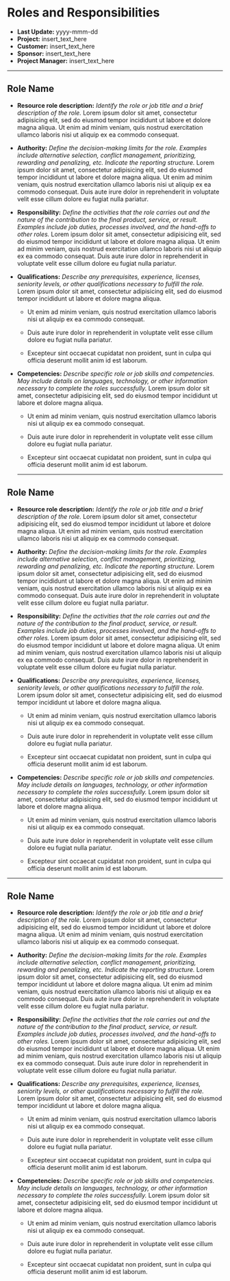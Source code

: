# Roles and Responsibilities

- **Last Update:** yyyy-mmm-dd
- **Project:** insert_text_here
- **Customer:** insert_text_here
- **Sponsor:** insert_text_here
- **Project Manager:** insert_text_here

--------------------------------------------------------------------------------

## Role Name

- **Resource role description:** _Identify the role or job title and a brief description of the role._ Lorem ipsum dolor sit amet, consectetur adipisicing elit, sed do eiusmod tempor incididunt ut labore et dolore magna aliqua. Ut enim ad minim veniam, quis nostrud exercitation ullamco laboris nisi ut aliquip ex ea commodo consequat.

- **Authority:** _Define the decision-making limits for the role. Examples include alternative selection, conflict management, prioritizing, rewarding and penalizing, etc. Indicate the reporting structure._ Lorem ipsum dolor sit amet, consectetur adipisicing elit, sed do eiusmod tempor incididunt ut labore et dolore magna aliqua. Ut enim ad minim veniam, quis nostrud exercitation ullamco laboris nisi ut aliquip ex ea commodo consequat. Duis aute irure dolor in reprehenderit in voluptate velit esse cillum dolore eu fugiat nulla pariatur.

- **Responsibility:** _Define the activities that the role carries out and the nature of the contribution to the final product, service, or result. Examples include job duties, processes involved, and the hand-offs to other roles._ Lorem ipsum dolor sit amet, consectetur adipisicing elit, sed do eiusmod tempor incididunt ut labore et dolore magna aliqua. Ut enim ad minim veniam, quis nostrud exercitation ullamco laboris nisi ut aliquip ex ea commodo consequat. Duis aute irure dolor in reprehenderit in voluptate velit esse cillum dolore eu fugiat nulla pariatur.

- **Qualifications:** _Describe any prerequisites, experience, licenses, seniority levels, or other qualifications necessary to fulfill the role._ Lorem ipsum dolor sit amet, consectetur adipisicing elit, sed do eiusmod tempor incididunt ut labore et dolore magna aliqua.

  - Ut enim ad minim veniam, quis nostrud exercitation ullamco laboris nisi ut aliquip ex ea commodo consequat.

  - Duis aute irure dolor in reprehenderit in voluptate velit esse cillum dolore eu fugiat nulla pariatur.

  - Excepteur sint occaecat cupidatat non proident, sunt in culpa qui officia deserunt mollit anim id est laborum.

- **Competencies:** _Describe specific role or job skills and competencies. May include details on languages, technology, or other information necessary to complete the roles successfully._ Lorem ipsum dolor sit amet, consectetur adipisicing elit, sed do eiusmod tempor incididunt ut labore et dolore magna aliqua.

  - Ut enim ad minim veniam, quis nostrud exercitation ullamco laboris nisi ut aliquip ex ea commodo consequat.

  - Duis aute irure dolor in reprehenderit in voluptate velit esse cillum dolore eu fugiat nulla pariatur.

  - Excepteur sint occaecat cupidatat non proident, sunt in culpa qui officia deserunt mollit anim id est laborum.

  --------------------------------------------------------------------------------

## Role Name

- **Resource role description:** _Identify the role or job title and a brief description of the role._ Lorem ipsum dolor sit amet, consectetur adipisicing elit, sed do eiusmod tempor incididunt ut labore et dolore magna aliqua. Ut enim ad minim veniam, quis nostrud exercitation ullamco laboris nisi ut aliquip ex ea commodo consequat.

- **Authority:** _Define the decision-making limits for the role. Examples include alternative selection, conflict management, prioritizing, rewarding and penalizing, etc. Indicate the reporting structure._ Lorem ipsum dolor sit amet, consectetur adipisicing elit, sed do eiusmod tempor incididunt ut labore et dolore magna aliqua. Ut enim ad minim veniam, quis nostrud exercitation ullamco laboris nisi ut aliquip ex ea commodo consequat. Duis aute irure dolor in reprehenderit in voluptate velit esse cillum dolore eu fugiat nulla pariatur.

- **Responsibility:** _Define the activities that the role carries out and the nature of the contribution to the final product, service, or result. Examples include job duties, processes involved, and the hand-offs to other roles._ Lorem ipsum dolor sit amet, consectetur adipisicing elit, sed do eiusmod tempor incididunt ut labore et dolore magna aliqua. Ut enim ad minim veniam, quis nostrud exercitation ullamco laboris nisi ut aliquip ex ea commodo consequat. Duis aute irure dolor in reprehenderit in voluptate velit esse cillum dolore eu fugiat nulla pariatur.

- **Qualifications:** _Describe any prerequisites, experience, licenses, seniority levels, or other qualifications necessary to fulfill the role._ Lorem ipsum dolor sit amet, consectetur adipisicing elit, sed do eiusmod tempor incididunt ut labore et dolore magna aliqua.

  - Ut enim ad minim veniam, quis nostrud exercitation ullamco laboris nisi ut aliquip ex ea commodo consequat.

  - Duis aute irure dolor in reprehenderit in voluptate velit esse cillum dolore eu fugiat nulla pariatur.

  - Excepteur sint occaecat cupidatat non proident, sunt in culpa qui officia deserunt mollit anim id est laborum.

- **Competencies:** _Describe specific role or job skills and competencies. May include details on languages, technology, or other information necessary to complete the roles successfully._ Lorem ipsum dolor sit amet, consectetur adipisicing elit, sed do eiusmod tempor incididunt ut labore et dolore magna aliqua.

  - Ut enim ad minim veniam, quis nostrud exercitation ullamco laboris nisi ut aliquip ex ea commodo consequat.

  - Duis aute irure dolor in reprehenderit in voluptate velit esse cillum dolore eu fugiat nulla pariatur.

  - Excepteur sint occaecat cupidatat non proident, sunt in culpa qui officia deserunt mollit anim id est laborum.

--------------------------------------------------------------------------------

## Role Name

- **Resource role description:** _Identify the role or job title and a brief description of the role._ Lorem ipsum dolor sit amet, consectetur adipisicing elit, sed do eiusmod tempor incididunt ut labore et dolore magna aliqua. Ut enim ad minim veniam, quis nostrud exercitation ullamco laboris nisi ut aliquip ex ea commodo consequat.

- **Authority:** _Define the decision-making limits for the role. Examples include alternative selection, conflict management, prioritizing, rewarding and penalizing, etc. Indicate the reporting structure._ Lorem ipsum dolor sit amet, consectetur adipisicing elit, sed do eiusmod tempor incididunt ut labore et dolore magna aliqua. Ut enim ad minim veniam, quis nostrud exercitation ullamco laboris nisi ut aliquip ex ea commodo consequat. Duis aute irure dolor in reprehenderit in voluptate velit esse cillum dolore eu fugiat nulla pariatur.

- **Responsibility:** _Define the activities that the role carries out and the nature of the contribution to the final product, service, or result. Examples include job duties, processes involved, and the hand-offs to other roles._ Lorem ipsum dolor sit amet, consectetur adipisicing elit, sed do eiusmod tempor incididunt ut labore et dolore magna aliqua. Ut enim ad minim veniam, quis nostrud exercitation ullamco laboris nisi ut aliquip ex ea commodo consequat. Duis aute irure dolor in reprehenderit in voluptate velit esse cillum dolore eu fugiat nulla pariatur.

- **Qualifications:** _Describe any prerequisites, experience, licenses, seniority levels, or other qualifications necessary to fulfill the role._ Lorem ipsum dolor sit amet, consectetur adipisicing elit, sed do eiusmod tempor incididunt ut labore et dolore magna aliqua.

  - Ut enim ad minim veniam, quis nostrud exercitation ullamco laboris nisi ut aliquip ex ea commodo consequat.

  - Duis aute irure dolor in reprehenderit in voluptate velit esse cillum dolore eu fugiat nulla pariatur.

  - Excepteur sint occaecat cupidatat non proident, sunt in culpa qui officia deserunt mollit anim id est laborum.

- **Competencies:** _Describe specific role or job skills and competencies. May include details on languages, technology, or other information necessary to complete the roles successfully._ Lorem ipsum dolor sit amet, consectetur adipisicing elit, sed do eiusmod tempor incididunt ut labore et dolore magna aliqua.

  - Ut enim ad minim veniam, quis nostrud exercitation ullamco laboris nisi ut aliquip ex ea commodo consequat.

  - Duis aute irure dolor in reprehenderit in voluptate velit esse cillum dolore eu fugiat nulla pariatur.

  - Excepteur sint occaecat cupidatat non proident, sunt in culpa qui officia deserunt mollit anim id est laborum.
